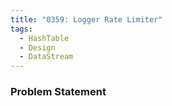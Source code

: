 ```yaml
---
title: "0359: Logger Rate Limiter"
tags:
  - HashTable
  - Design
  - DataStream
---
```

### Problem Statement

